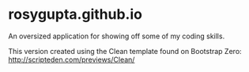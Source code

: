 # rosygupta.github.io

An oversized application for showing off some of my coding skills.

This version created using the Clean template found on Bootstrap Zero:
http://scripteden.com/previews/Clean/
